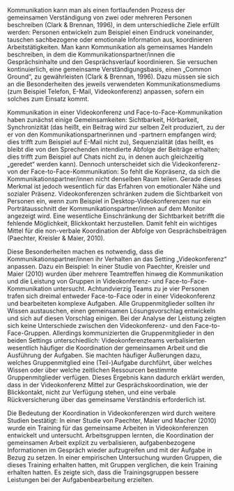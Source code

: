 Kommunikation kann man als einen fortlaufenden Prozess der gemeinsamen Verständigung von zwei oder mehreren Personen beschreiben (Clark &amp; Brennan, 1996), in dem unterschiedliche Ziele erfüllt werden: Personen entwickeln zum Beispiel einen Eindruck voneinander, tauschen sachbezogene oder emotionale Information aus, koordinieren Arbeitstätigkeiten. Man kann Kommunikation als gemeinsames Handeln beschreiben, in dem die Kommunikationspartner/innen die Gesprächsinhalte und den Gesprächsverlauf koordinieren. Sie versuchen kontinuierlich, eine gemeinsame Verständigungsbasis, einen „Common Ground“, zu gewährleisten (Clark &amp; Brennan, 1996). Dazu müssen sie sich an die Besonderheiten des jeweils verwendeten Kommunikationsmediums (zum Beispiel Telefon, E-Mail, Videokonferenz) anpassen, sofern ein solches zum Einsatz kommt.

Kommunikation in einer Videokonferenz und Face-to-Face-Kommunikation haben zunächst einige Gemeinsamkeiten: Sichtbarkeit, Hörbarkeit, Synchronizität (das heißt, ein Beitrag wird zur selben Zeit produziert, zu der er von den Kommunikationspartnerinnen und -partnern empfangen wird; dies trifft zum Beispiel auf E-Mail nicht zu), Sequenzialität (das heißt, es bleibt die von den Sprechenden intendierte Abfolge der Beiträge erhalten; dies trifft zum Beispiel auf Chats nicht zu, in denen auch gleichzeitig „geredet“ werden kann). Dennoch unterscheidet sich die Videokonferenz- von der Face-to-Face-Kommunikation: So fehlt die Kopräsenz, da sich die Kommunikationspartner/innen nicht denselben Raum teilen. Gerade dieses Merkmal ist jedoch wesentlich für das Erfahren von emotionaler Nähe und sozialer Präsenz. Videokonferenzen schränken zudem die Sichtbarkeit von Personen ein, wenn zum Beispiel in Desktop-Videokonferenzen nur ein Porträtausschnitt der Kommunikationspartner/innen auf dem Monitor angezeigt wird. Eine wesentliche Einschränkung der Sichtbarkeit betrifft die fehlende Möglichkeit, Blickkontakt herzustellen. Damit fehlt ein wichtiges Mittel für die non-verbale Koordination der Abfolge von Gesprächsbeiträgen (Paechter, Kreisler &amp; Maier, 2010).

Diese Besonderheiten machen es notwendig, dass die Kommunikationspartner/innen ihr Verhalten an das Setting „Videokonferenz“ anpassen. Dazu ein Beispiel: In einer Studie von Paechter, Kreisler und Maier (2010) wurden über mehrere Teamtreffen hinweg die Kommunikation und die Leistung von Gruppen in Videokonferenz- und Face-to-Face-Kommunikation untersucht. Achtundvierzig Teams zu je vier Personen trafen sich dreimal entweder Face-to-Face oder in einer Videokonferenz und bearbeiteten komplexe Aufgaben. Alle Gruppenmitglieder sollten ihr Wissen austauschen, einen gemeinsamen Lösungsvorschlag entwickeln und sich auf diesen Vorschlag einigen. Bei der Analyse der Leistung zeigten sich keine Unterschiede zwischen den Videokonferenz- und den Face-to-Face-Gruppen. Allerdings kommunizierten die Gruppenmitglieder in den beiden Settings unterschiedlich: Videokonferenzteams verbalisierten wesentlich häufiger die Koordination der gemeinsamen Arbeit und die Ausführung der Aufgaben. Sie machten häufiger Äußerungen dazu, welches Gruppenmitglied eine (Teil-)Aufgabe durchführt, über welches Wissen oder über welche zeitlichen Ressourcen bestimmte Gruppenmitglieder verfügen. Dieses Ergebnis kann dadurch erklärt werden, dass in der Videokonferenz Mittel zur Gesprächskoordination, wie der Blickkontakt, nicht zur Verfügung stehen, und eine verbale Rückversicherung über das gemeinsame Verständnis erforderlich ist.

Die Bedeutung der Koordination in Videokonferenzen wird durch weitere Studien bestätigt: In einer Studie von Paechter, Maier und Macher (2010) wurde ein Training für das gemeinsame Arbeiten in Videokonferenzen entwickelt und untersucht. Arbeitsgruppen lernten, die Koordination der gemeinsamen Arbeit explizit zu verbalisieren, aufgabenbezogene Informationen im Gespräch wieder aufzugreifen und mit der Aufgabe in Bezug zu setzen. In einer empirischen Untersuchung wurden Gruppen, die dieses Training erhalten hatten, mit Gruppen verglichen, die kein Training erhalten hatten. Es zeigte sich, dass die Trainingsgruppen bessere Leistungen bei der Aufgabenbearbeitung erzielten.

